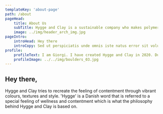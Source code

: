 ```yaml
---
templateKey: 'about-page'
path: /about
pageHead:
    title: About Us
    subTitle: Hygge and Clay is a sustainable company who makes polymer clay accessories for people who love colours and style.
    image: ../img/header_arch_img.jpg
pageIntro:
    introHead: Hey there
    introCopy: Sed ut perspiciatis unde omnis iste natus error sit voluptatem accusantium doloremque laudantium, totam rem aperiam, eaque ipsa quae ab illo inventore veritatis et quasi architecto beatae vitae dicta sunt explicabo. Nemo enim ipsam voluptatem quia voluptas sit aspernatur aut odit aut fugit, sed quia consequuntur magni dolores
profile:
    profileText: I am Giorgi. I have created Hygge and Clay in 2020. During the first lockdown, I decided to give it a try and set up my new creative space. Hygge and Clay was created with the aim to bring my art to life. After traveling in South America and Africa, I understood the importance of bright colours which I try to recreate when I make my pieces.
    profileImage: ../../img/boulders_03.jpg
---
```

## Hey there,
Hygge and Clay tries to recreate the feeling of contentment through vibrant colours, textures and style. 'Hygge' is a Danish word that is referred to a special feeling of wellness and contentment which is what the philosophy behind Hygge and Clay is based on.